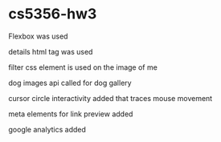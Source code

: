 # cs5356-hw3

Flexbox was used

details html tag was used

filter css element is used on the image of me

dog images api called for dog gallery

cursor circle interactivity added that traces mouse movement

meta elements for link preview added

google analytics added

